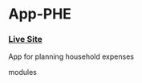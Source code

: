 # App-PHE

### [Live Site](https://jacekmaciejak.github.io/App-PHE/)

App for planning household expenses

modules
